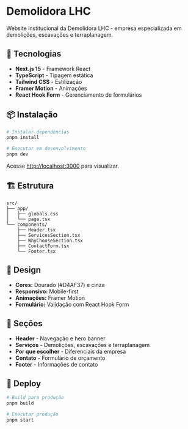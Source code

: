 # Demolidora LHC

Website institucional da Demolidora LHC - empresa especializada em demolições, escavações e terraplanagem.

## 🚀 Tecnologias

- **Next.js 15** - Framework React
- **TypeScript** - Tipagem estática
- **Tailwind CSS** - Estilização
- **Framer Motion** - Animações
- **React Hook Form** - Gerenciamento de formulários

## 📦 Instalação

```bash
# Instalar dependências
pnpm install

# Executar em desenvolvimento
pnpm dev
```

Acesse [http://localhost:3000](http://localhost:3000) para visualizar.

## 🏗️ Estrutura

```
src/
├── app/
│   ├── globals.css
│   └── page.tsx
└── components/
    ├── Header.tsx
    ├── ServicesSection.tsx
    ├── WhyChooseSection.tsx
    ├── ContactForm.tsx
    └── Footer.tsx
```

## 🎨 Design

- **Cores:** Dourado (#D4AF37) e cinza
- **Responsivo:** Mobile-first
- **Animações:** Framer Motion
- **Formulário:** Validação com React Hook Form

## 📱 Seções

- **Header** - Navegação e hero banner
- **Serviços** - Demolições, escavações e terraplanagem
- **Por que escolher** - Diferenciais da empresa
- **Contato** - Formulário de orçamento
- **Footer** - Informações de contato

## 🚀 Deploy

```bash
# Build para produção
pnpm build

# Executar produção
pnpm start
```
